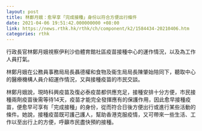 ```yaml
---
layout: post
title: 林鄭月娥：愈早享「完成接種」身份以符合方便出行條件
date: 2021-04-06 19:51:42.000000000 +08:00
link: https://news.rthk.hk/rthk/ch/component/k2/1584434-20210406.htm
categories: rthk
---
```


行政長官林鄭月娥視察伊利沙伯體育館社區疫苗接種中心的運作情況，以及為工作人員打氣。

林鄭月娥在公務員事務局局長聶德權和食物及衞生局局長陳肇始陪同下，聽取中心的醫療機構人員介紹運作情況，又與接種疫苗的市民交談。

林鄭月娥說，現時科興疫苗及復必泰疫苗都供應充足，接種安排十分方便，市民接種兩劑疫苗後需等待14天，疫苗才能完全發揮應有的保護作用，因此愈早接種疫苗，便愈早可享有「完成接種」的身份，從而符合日後方便出行或進行某些活動的條件。她說，接種疫苗既可護己護人，幫助香港克服疫情，又可帶來一些生活、工作以至出行上的方便，呼籲市民盡快預約接種。
